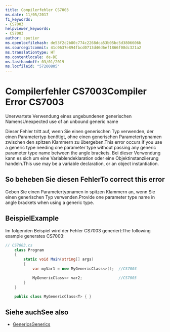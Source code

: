 ```yaml
---
title: Compilerfehler CS7003
ms.date: 11/05/2017
f1_keywords:
- CS7003
helpviewer_keywords:
- CS7003
author: sputier
ms.openlocfilehash: de53f2c2b80c774c2268dca53b05bc5d3806606b
ms.sourcegitcommit: 41c0637e894fbcd0713d46d6ef1866f08dc321a2
ms.translationtype: HT
ms.contentlocale: de-DE
ms.lasthandoff: 03/01/2019
ms.locfileid: "57200805"
---
```

# <a name="compiler-error-cs7003"></a><span data-ttu-id="5f2c3-102">Compilerfehler CS7003</span><span class="sxs-lookup"><span data-stu-id="5f2c3-102">Compiler Error CS7003</span></span>

<span data-ttu-id="5f2c3-103">Unerwartete Verwendung eines ungebundenen generischen Namens</span><span class="sxs-lookup"><span data-stu-id="5f2c3-103">Unexpected use of an unbound generic name</span></span>

<span data-ttu-id="5f2c3-104">Dieser Fehler tritt auf, wenn Sie einen generischen Typ verwenden, der einen Parametertyp benötigt, ohne einen generischen Parametertypnamen zwischen den spitzen Klammern zu übergeben.</span><span class="sxs-lookup"><span data-stu-id="5f2c3-104">This error occurs if you use a generic type needing one parameter type without passing any generic parameter type name between the angle brackets.</span></span> <span data-ttu-id="5f2c3-105">Bei dieser Verwendung kann es sich um eine Variablendeklaration oder eine Objektinstanziierung handeln.</span><span class="sxs-lookup"><span data-stu-id="5f2c3-105">This use may be a variable declaration, or an object instantiation.</span></span>

## <a name="to-correct-this-error"></a><span data-ttu-id="5f2c3-106">So beheben Sie diesen Fehler</span><span class="sxs-lookup"><span data-stu-id="5f2c3-106">To correct this error</span></span>  

<span data-ttu-id="5f2c3-107">Geben Sie einen Parametertypnamen in spitzen Klammern an, wenn Sie einen generischen Typ verwenden.</span><span class="sxs-lookup"><span data-stu-id="5f2c3-107">Provide one parameter type name in angle brackets when using a generic type.</span></span>

## <a name="example"></a><span data-ttu-id="5f2c3-108">Beispiel</span><span class="sxs-lookup"><span data-stu-id="5f2c3-108">Example</span></span>

<span data-ttu-id="5f2c3-109">Im folgenden Beispiel wird der Fehler CS7003 generiert:</span><span class="sxs-lookup"><span data-stu-id="5f2c3-109">The following example generates CS7003:</span></span>

```csharp
// CS7003.cs  
    class Program
    {
        static void Main(string[] args)
        {
            var myVar1 = new MyGenericClass<>();  //CS7003

            MyGenericClass<> var2;                //CS7003
        }
    }

    public class MyGenericClass<T> { }
```

## <a name="see-also"></a><span data-ttu-id="5f2c3-110">Siehe auch</span><span class="sxs-lookup"><span data-stu-id="5f2c3-110">See also</span></span>

- [<span data-ttu-id="5f2c3-111">Generics</span><span class="sxs-lookup"><span data-stu-id="5f2c3-111">Generics</span></span>](../../../csharp/programming-guide/generics/generic-type-parameters.md)